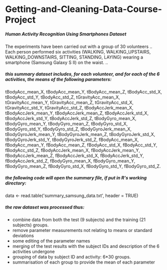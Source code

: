# Getting-and-Cleaning-Data-Course-Project

##### Human Activity Recognition Using Smartphones Dataset

The experiments have been carried out with a group of 30 volunteers .. Each person performed six activities (WALKING, WALKING_UPSTAIRS, WALKING_DOWNSTAIRS, SITTING, STANDING, LAYING) wearing a smartphone (Samsung Galaxy S II) on the waist. ..

##### this summary dataset includes, for each volunteer, and for each of the 6 activities, the means of the following parameters:

tBodyAcc_mean_X, tBodyAcc_mean_Y, tBodyAcc_mean_Z, tBodyAcc_std_X, tBodyAcc_std_Y, tBodyAcc_std_Z, tGravityAcc_mean_X, tGravityAcc_mean_Y, tGravityAcc_mean_Z, tGravityAcc_std_X, tGravityAcc_std_Y, tGravityAcc_std_Z, tBodyAccJerk_mean_X, tBodyAccJerk_mean_Y, tBodyAccJerk_mean_Z, tBodyAccJerk_std_X, tBodyAccJerk_std_Y, tBodyAccJerk_std_Z, tBodyGyro_mean_X, tBodyGyro_mean_Y, tBodyGyro_mean_Z, tBodyGyro_std_X, tBodyGyro_std_Y, tBodyGyro_std_Z, tBodyGyroJerk_mean_X, tBodyGyroJerk_mean_Y, tBodyGyroJerk_mean_Z, tBodyGyroJerk_std_X, tBodyGyroJerk_std_Y, tBodyGyroJerk_std_Z, fBodyAcc_mean_X, fBodyAcc_mean_Y, fBodyAcc_mean_Z, fBodyAcc_std_X, fBodyAcc_std_Y, fBodyAcc_std_Z, fBodyAccJerk_mean_X, fBodyAccJerk_mean_Y, fBodyAccJerk_mean_Z, fBodyAccJerk_std_X, fBodyAccJerk_std_Y, fBodyAccJerk_std_Z, fBodyGyro_mean_X, fBodyGyro_mean_Y, fBodyGyro_mean_Z, fBodyGyro_std_X, fBodyGyro_std_Y, fBodyGyro_std_Z.

##### the following code will open the summary file, if put in R's working directory:
data <- read.table('summary_samsung_data.txt', header = TRUE)

##### the raw dataset was processed thus: 
* combine data from both the test (9 subjects) and the training (21 subjects) groups. 
* remove parameter measurements not relating to means or standard deviations
* some editing of the parameter names
* merging of the test results with the subject IDs and description of the 6 activities undergone
* grouping of data by subject ID and activity: 6*30 groups.
* summarisation of each group to provide the mean of each parameter

